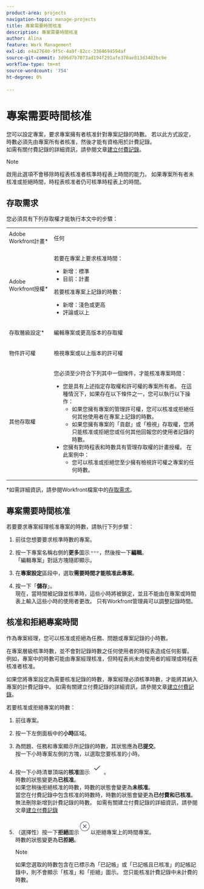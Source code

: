 ```yaml
---
product-area: projects
navigation-topic: manage-projects
title: 專案需要時間核准
description: 專案需要時間核准
author: Alina
feature: Work Management
exl-id: e4a27640-9f5c-4a9f-82cc-3384694594af
source-git-commit: 3d96d7b7073ad194f291afe370ae813d3482bc9e
workflow-type: tm+mt
source-wordcount: '754'
ht-degree: 0%

---
```


# 專案需要時間核准

<!--audited: 08/2024-->

您可以設定專案，要求專案擁有者核准針對專案記錄的時數。 若以此方式設定，時數必須先由專案所有者核准，然後才能有資格用於計費記錄。\
如需有關付費記錄的詳細資訊，請參閱文章[建立付費記錄](../../../manage-work/projects/project-finances/create-billing-records.md)。

>[!NOTE]
>
>啟用此選項不會移除時程表核准者核準時程表上時間的能力。 如果專案所有者未核准或拒絕時間，時程表核准者仍可核準時程表上的時間。

## 存取需求

您必須具有下列存取權才能執行本文中的步驟：

<table style="table-layout:auto"> 
 <col> 
 <col> 
 <tbody> 
  <tr> 
   <td role="rowheader">Adobe Workfront計畫*</td> 
   <td> <p>任何</p> </td> 
  </tr> 
  <tr> 
   <td role="rowheader">Adobe Workfront授權*</td> 
   <td> <p>若要在專案上要求核准時間：</p>
   <ul><li>新增：標準</li>
   <li>目前：計畫</li></ul>

<p>若要核准專案上記錄的時數：</p>
   <ul><li>新增：淺色或更高</li>
   <li>評論或以上</li>
    </td> 
  </tr> 
  <tr> 
   <td role="rowheader">存取層級設定*</td> 
   <td> <p>編輯專案或更高版本的存取權</p>  </td> 
  </tr> 
  <tr> 
   <td role="rowheader">物件許可權</td> 
   <td> <p>檢視專案或以上版本的許可權</p>
  </tr> 
  <tr> 
   <td role="rowheader">其他存取權</td> 
   <td> <p>您必須至少符合下列其中一個條件，才能核准專案時間：</p> 
    <ul> 
     <li>您是具有上述指定存取權和許可權的專案所有者。 在這種情況下，如果存在以下條件之一，您可以執行以下操作： 
      <ul>
       <li>如果您擁有專案的管理許可權，您可以核准或拒絕任何其他使用者在專案上記錄的時數。</li>
       <li> 如果您擁有專案的「貢獻」或「檢視」存取權，您將只能核准或拒絕您或任何其他回報您的使用者記錄的時數。<br></li>
      </ul></li> 
     <li>您擁有對時程表和時數具有管理存取權的計畫授權。 在此案例中：
      <ul>
       <li>您可以核准或拒絕您至少擁有檢視許可權之專案的任何時數。 </li>
      </ul></li> 
    </ul> </td> 
  </tr> 
 </tbody> 
</table>

*如需詳細資訊，請參閱Workfront檔案中的[存取需求](/help/quicksilver/administration-and-setup/add-users/access-levels-and-object-permissions/access-level-requirements-in-documentation.md)。

## 專案需要時間核准

若要要求專案經理核准專案的時數，請執行下列步驟：

1. 前往您想要要求核準時數的專案。
1. 按一下專案名稱右側的&#x200B;**更多**&#x200B;圖示![更多圖示](assets/more-icon.png)，然後按一下&#x200B;**編輯**。\
   「編輯專案」對話方塊隨即顯示。

1. 在&#x200B;**專案設定**&#x200B;區段中，選取&#x200B;**需要時間才能核准此專案**。
1. 按一下「**儲存**」。\
   現在，當時間被記錄並核準時，這些小時將被鎖定，並且不能由在專案或時間表上輸入這些小時的使用者更改。 只有Workfront管理員可以調整記錄時間。

## 核准和拒絕專案時間

作為專案經理，您可以核准或拒絕為任務、問題或專案記錄的小時數。

在專案層級核準時數，並不會對記錄時數之任何使用者的時程表造成任何影響。 例如，專案中的時數可能由專案經理核准，但時程表尚未由使用者的經理或時程表核准者核准。

如果您將專案設定為需要核准記錄的時數，專案經理必須核準時數，才能將其納入專案的計費記錄中。 如需有關建立付費記錄的詳細資訊，請參閱文章[建立付費記錄](../../../manage-work/projects/project-finances/create-billing-records.md)。

若要核准或拒絕專案的時數：

1. 前往專案。
1. 按一下左側面板中的&#x200B;**小時**&#x200B;區域。

1. 為問題、任務和專案顯示所記錄的時數，其狀態應為&#x200B;**已提交**。\
   按一下小時專案左側的方塊，以選取您要核准的小時。

1. 按一下小時清單頂端的&#x200B;**核准**&#x200B;圖示![](assets/approve-hours-icon.png)。\
   時數的狀態變更為&#x200B;**已核准**。\
   如果您稍後拒絕核准的時數，時數的狀態會變更為&#x200B;**未核准**。\
   當您在付費記錄中包含核准的時數時，時數的狀態會變更為&#x200B;**已付費和已核准**。 無法刪除新增到計費記錄的時數。 如需有關建立付費記錄的詳細資訊，請參閱文章[建立付費記錄](../../../manage-work/projects/project-finances/create-billing-records.md)

1. （選擇性）按一下&#x200B;**拒絕**&#x200B;圖示![](assets/reject-hours-icon.png)以拒絕專案上的時間專案。\
   時數的狀態變更為&#x200B;**已拒絕**。

   >[!NOTE]
   >
   >   如果您選取的時數包含在已標示為「已記帳」或「已記帳且已核准」的記帳記錄中，則不會顯示「核准」和「拒絕」圖示。 您只能核准計費記錄中未計費的時數。

